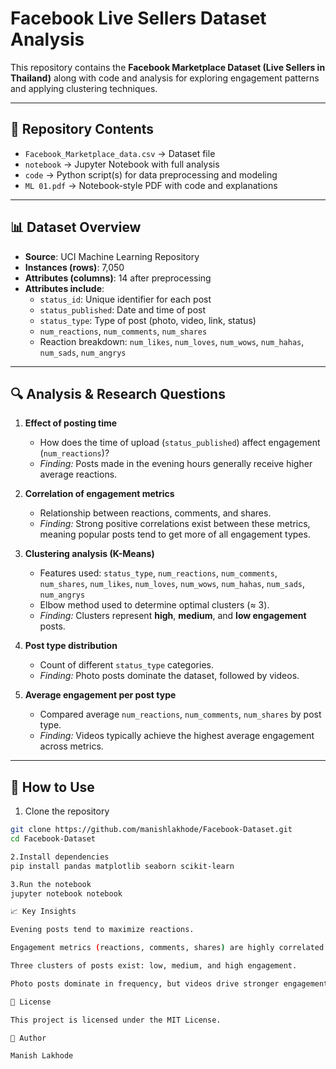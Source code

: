 # Facebook Live Sellers Dataset Analysis

This repository contains the **Facebook Marketplace Dataset (Live Sellers in Thailand)** along with code and analysis for exploring engagement patterns and applying clustering techniques.

---

## 📂 Repository Contents

- `Facebook_Marketplace_data.csv` → Dataset file  
- `notebook` → Jupyter Notebook with full analysis  
- `code` → Python script(s) for data preprocessing and modeling  
- `ML 01.pdf` → Notebook-style PDF with code and explanations  

---

## 📊 Dataset Overview

- **Source**: UCI Machine Learning Repository  
- **Instances (rows)**: 7,050  
- **Attributes (columns)**: 14 after preprocessing  
- **Attributes include**:
  - `status_id`: Unique identifier for each post  
  - `status_published`: Date and time of post  
  - `status_type`: Type of post (photo, video, link, status)  
  - `num_reactions`, `num_comments`, `num_shares`  
  - Reaction breakdown: `num_likes`, `num_loves`, `num_wows`, `num_hahas`, `num_sads`, `num_angrys`

---

## 🔍 Analysis & Research Questions

1. **Effect of posting time**  
   - How does the time of upload (`status_published`) affect engagement (`num_reactions`)?  
   - *Finding:* Posts made in the evening hours generally receive higher average reactions.  

2. **Correlation of engagement metrics**  
   - Relationship between reactions, comments, and shares.  
   - *Finding:* Strong positive correlations exist between these metrics, meaning popular posts tend to get more of all engagement types.  

3. **Clustering analysis (K-Means)**  
   - Features used: `status_type`, `num_reactions`, `num_comments`, `num_shares`, `num_likes`, `num_loves`, `num_wows`, `num_hahas`, `num_sads`, `num_angrys`  
   - Elbow method used to determine optimal clusters (≈ 3).  
   - *Finding:* Clusters represent **high**, **medium**, and **low engagement** posts.  

4. **Post type distribution**  
   - Count of different `status_type` categories.  
   - *Finding:* Photo posts dominate the dataset, followed by videos.  

5. **Average engagement per post type**  
   - Compared average `num_reactions`, `num_comments`, `num_shares` by post type.  
   - *Finding:* Videos typically achieve the highest average engagement across metrics.  

---

## 🚀 How to Use

1. Clone the repository
```bash
git clone https://github.com/manishlakhode/Facebook-Dataset.git
cd Facebook-Dataset

2.Install dependencies
pip install pandas matplotlib seaborn scikit-learn

3.Run the notebook
jupyter notebook notebook

📈 Key Insights

Evening posts tend to maximize reactions.

Engagement metrics (reactions, comments, shares) are highly correlated.

Three clusters of posts exist: low, medium, and high engagement.

Photo posts dominate in frequency, but videos drive stronger engagement.

📜 License

This project is licensed under the MIT License.

👤 Author

Manish Lakhode